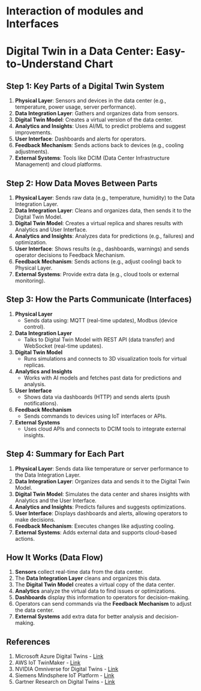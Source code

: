 # Interaction of modules and Interfaces

# Digital Twin in a Data Center: Easy-to-Understand Chart

## Step 1: Key Parts of a Digital Twin System

1. **Physical Layer**: Sensors and devices in the data center (e.g., temperature, power usage, server performance).
2. **Data Integration Layer**: Gathers and organizes data from sensors.
3. **Digital Twin Model**: Creates a virtual version of the data center.
4. **Analytics and Insights**: Uses AI/ML to predict problems and suggest improvements.
5. **User Interface**: Dashboards and alerts for operators.
6. **Feedback Mechanism**: Sends actions back to devices (e.g., cooling adjustments).
7. **External Systems**: Tools like DCIM (Data Center Infrastructure Management) and cloud platforms.

## Step 2: How Data Moves Between Parts

1. **Physical Layer**: Sends raw data (e.g., temperature, humidity) to the Data Integration Layer.
2. **Data Integration Layer**: Cleans and organizes data, then sends it to the Digital Twin Model.
3. **Digital Twin Model**: Creates a virtual replica and shares results with Analytics and User Interface.
4. **Analytics and Insights**: Analyzes data for predictions (e.g., failures) and optimization.
5. **User Interface**: Shows results (e.g., dashboards, warnings) and sends operator decisions to Feedback Mechanism.
6. **Feedback Mechanism**: Sends actions (e.g., adjust cooling) back to Physical Layer.
7. **External Systems**: Provide extra data (e.g., cloud tools or external monitoring).

## Step 3: How the Parts Communicate (Interfaces)

1. **Physical Layer**
    - Sends data using: MQTT (real-time updates), Modbus (device control).
2. **Data Integration Layer**
    - Talks to Digital Twin Model with REST API (data transfer) and WebSocket (real-time updates).
3. **Digital Twin Model**
    - Runs simulations and connects to 3D visualization tools for virtual replicas.
4. **Analytics and Insights**
    - Works with AI models and fetches past data for predictions and analysis.
5. **User Interface**
    - Shows data via dashboards (HTTP) and sends alerts (push notifications).
6. **Feedback Mechanism**
    - Sends commands to devices using IoT interfaces or APIs.
7. **External Systems**
    - Uses cloud APIs and connects to DCIM tools to integrate external insights.

## Step 4: Summary for Each Part

1. **Physical Layer**: Sends data like temperature or server performance to the Data Integration Layer.
2. **Data Integration Layer**: Organizes data and sends it to the Digital Twin Model.
3. **Digital Twin Model**: Simulates the data center and shares insights with Analytics and the User Interface.
4. **Analytics and Insights**: Predicts failures and suggests optimizations.
5. **User Interface**: Displays dashboards and alerts, allowing operators to make decisions.
6. **Feedback Mechanism**: Executes changes like adjusting cooling.
7. **External Systems**: Adds external data and supports cloud-based actions.

## How It Works (Data Flow)

1. **Sensors** collect real-time data from the data center.
2. The **Data Integration Layer** cleans and organizes this data.
3. The **Digital Twin Model** creates a virtual copy of the data center.
4. **Analytics** analyze the virtual data to find issues or optimizations.
5. **Dashboards** display this information to operators for decision-making.
6. Operators can send commands via the **Feedback Mechanism** to adjust the data center.
7. **External Systems** add extra data for better analysis and decision-making.

## References

1. Microsoft Azure Digital Twins - [Link](https://azure.microsoft.com/en-us/products/digital-twins/)
2. AWS IoT TwinMaker - [Link](https://aws.amazon.com/iot-twinmaker/)
3. NVIDIA Omniverse for Digital Twins - [Link](https://www.nvidia.com/en-us/omniverse/)
4. Siemens Mindsphere IoT Platform - [Link](https://siemens.mindsphere.io/en/)
5. Gartner Research on Digital Twins - [Link](https://www.gartner.com/en/documents/3983575)
